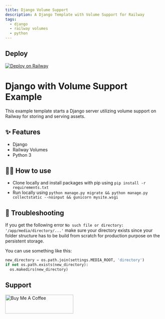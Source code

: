 ```yaml
---
title: Django Volume Support
description: A Django Template with Volume Support for Railway
tags:
  - django
  - railway volumes
  - python
---
```

## Deploy
[![Deploy on Railway](https://railway.app/button.svg)](https://railway.app/template/AWUIv6)

# Django with Volume Support Example

This example template starts a Django server utilizing volume support on Railway for storing and serving assets.

## ✨ Features

- Django
- Railway Volumes
- Python 3

## 💁‍♀️ How to use

- Clone locally and install packages with pip using `pip install -r requirements.txt`
- Run locally using `python manage.py migrate && python manage.py collectstatic --noinput && gunicorn mysite.wsgi`

## 📝 Troubleshooting
If you get the following error `No such file or directory: '/app/media/directory/...'` make sure your directory exists since your folder structure has to be build from scratch for production purpose on the persistent storage.

You can use something like this:

```python
new_directory = os.path.join(settings.MEDIA_ROOT, 'directory')
if not os.path.exists(new_directory):
  os.makedirs(new_directory)
```

## Support
<a href="https://www.buymeacoffee.com/vinfehring" target="_blank"><img src="https://cdn.buymeacoffee.com/buttons/v2/default-yellow.png" alt="Buy Me A Coffee" style="height: 60px !important;width: 217px !important;" ></a>
